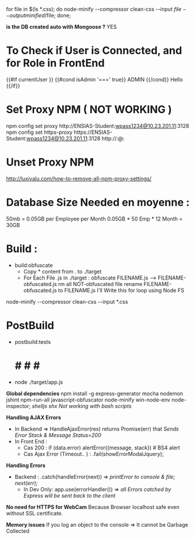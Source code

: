 for file in $(ls *.css); do  node-minify --compressor clean-css --input $file --output minified/$file; done;

**is the DB created auto with Mongoose ?** YES

# To Check if User is Connected, and for Role in FrontEnd
{{#if currentUser }} 
    {{#cond isAdmin '===' true}}
        ADMIN
    {{/cond}}
    Hello
{{/if}}


# Set Proxy NPM ( NOT WORKING )
npm config set proxy http://ENSIAS-Student:wpass1234@10.23.201.11:3128
npm config set https-proxy https://ENSIAS-Student:wpass1234@10.23.201.11:3128 http://<username>:<password>@<proxy-server-url>:<port>
# Unset Proxy NPM
http://luxiyalu.com/how-to-remove-all-npm-proxy-settings/

# Database Size Needed en moyenne :
50mb = 0.05GB per Employee per Month
0.05GB * 50 Emp * 12 Month = 30GB

# Build :
- build:obfuscate
    - Copy * content from . to ./target
    - For Each File .js in ./target :
        obfuscate FILENAME.js --> FILENAME-obfuscated.js
        rm all NOT-obfuscated file
        rename FILENAME-obfuscated.js to FILENAME.js
I'll Write this for loop using Node FS

node-minify --compressor clean-css --input *.css 
# PostBuild
- postbuild:tests 
    # # # # #
- node ./target/app.js


**Global dependencies**
npm install -g express-generator mocha nodemon jshint npm-run-all javascript-obfuscator node-minify win-node-env node-inspector; *shelljs shx Not working with bash scripts*

**Handling AJAX Errors**
- In Backend => HandleAjaxError(res) returns Promise(err) that *Sends Error Stack & Message Status=200*
- In Front End :
    - Cas 200 : if (data.error) alertError({message, stack}) # BS4 alert
    - Cas Ajax Error (Timeout.. ) : .fail(showErrorModalJquery);

**Handling Errors**
- Backend : .catch(handleError(next)) => *printError to console & file; next(err);*
    - In Dev Only: app.use(errorHandler()) => *all Errors catched by Express will be sent back to the client*

**No need for HTTPS for WebCam** Because Browser localhost safe even without SSL certificate.


**Memory issues**
If you log an object to the console => It cannot be Garbage Collected

